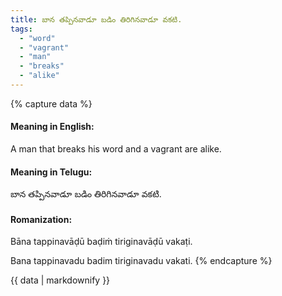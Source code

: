 ```yaml
---
title: బాన తప్పినవాడూ బడిం తిరిగినవాడూ వకటి.
tags:
  - "word"
  - "vagrant"
  - "man"
  - "breaks"
  - "alike"
---
```


{% capture data %}
#### Meaning in English:
A man that breaks his word and a vagrant are alike.

#### Meaning in Telugu:
బాన తప్పినవాడూ బడిం తిరిగినవాడూ వకటి.

#### Romanization:
Bāna tappinavāḍū baḍiṁ tiriginavāḍū vakaṭi.

Bana tappinavadu badim tiriginavadu vakati.
{% endcapture %}

{{ data | markdownify }}

